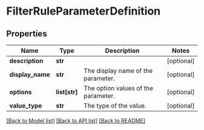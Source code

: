 # FilterRuleParameterDefinition

## Properties
Name | Type | Description | Notes
------------ | ------------- | ------------- | -------------
**description** | **str** |  | [optional] 
**display_name** | **str** | The display name of the parameter.  | [optional] 
**options** | **list[str]** | The option values of the parameter.  | [optional] 
**value_type** | **str** | The type of the value.  | [optional] 

[[Back to Model list]](../README.md#documentation-for-models) [[Back to API list]](../README.md#documentation-for-api-endpoints) [[Back to README]](../README.md)


